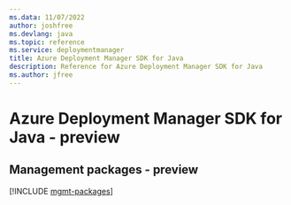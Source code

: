 ```yaml
---
ms.data: 11/07/2022
author: joshfree
ms.devlang: java
ms.topic: reference
ms.service: deploymentmanager
title: Azure Deployment Manager SDK for Java
description: Reference for Azure Deployment Manager SDK for Java
ms.author: jfree
---
```

# Azure Deployment Manager SDK for Java - preview

## Management packages - preview
[!INCLUDE [mgmt-packages](deployment-manager-mgmt-index.md)]